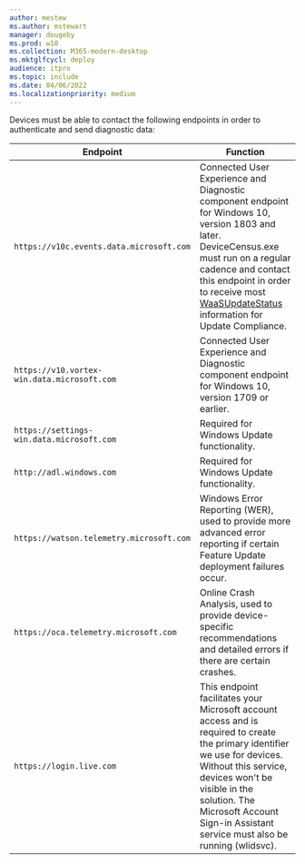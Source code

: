 ```yaml
---
author: mestew
ms.author: mstewart
manager: dougeby
ms.prod: w10
ms.collection: M365-modern-desktop
ms.mktglfcycl: deploy
audience: itpro
ms.topic: include
ms.date: 04/06/2022
ms.localizationpriority: medium
---
```

<!--This file is shared by updates/update-compliance-v2-prerequisites.md and the update/update-compliance-configuration-manual.md articles. Headings are driven by article context.  -->

Devices must be able to contact the following endpoints in order to authenticate and send diagnostic data: 

| **Endpoint**  | **Function**  |
|---------------------------------------------------------|-----------|
| `https://v10c.events.data.microsoft.com` | Connected User Experience and Diagnostic component endpoint for Windows 10, version 1803 and later. DeviceCensus.exe must run on a regular cadence and contact this endpoint in order to receive most [WaaSUpdateStatus](../update-compliance-schema-waasupdatestatus.md) information for Update Compliance. |
| `https://v10.vortex-win.data.microsoft.com` | Connected User Experience and Diagnostic component endpoint for Windows 10, version 1709 or earlier. |
| `https://settings-win.data.microsoft.com` | Required for Windows Update functionality. |
| `http://adl.windows.com` | Required for Windows Update functionality. |
| `https://watson.telemetry.microsoft.com` | Windows Error Reporting (WER), used to provide more advanced error reporting if certain Feature Update deployment failures occur. |
| `https://oca.telemetry.microsoft.com`  | Online Crash Analysis, used to provide device-specific recommendations and detailed errors if there are certain crashes. |
| `https://login.live.com` | This endpoint facilitates your Microsoft account access and is required to create the primary identifier we use for devices. Without this service, devices won't be visible in the solution. The Microsoft Account Sign-in Assistant service must also be running (wlidsvc). |
